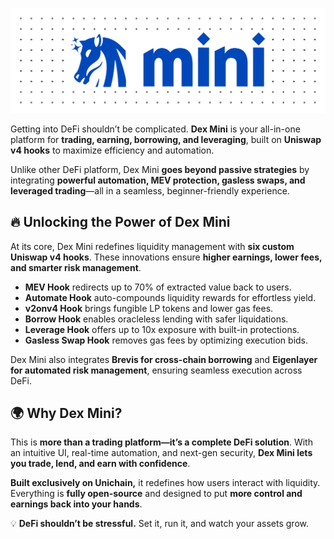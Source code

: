 ![Dex Mini Banner](Dex%20Mini%20Banner.png)

Getting into DeFi shouldn’t be complicated. **Dex Mini** is your all-in-one platform for **trading, earning, borrowing, and leveraging**, built on **Uniswap v4 hooks** to maximize efficiency and automation.  

Unlike other DeFi platform, Dex Mini **goes beyond passive strategies** by integrating **powerful automation, MEV protection, gasless swaps, and leveraged trading**—all in a seamless, beginner-friendly experience.  

## 🔥 Unlocking the Power of Dex Mini  

At its core, Dex Mini redefines liquidity management with **six custom Uniswap v4 hooks**. These innovations ensure **higher earnings, lower fees, and smarter risk management**.  

- **MEV Hook** redirects up to 70% of extracted value back to users.  
- **Automate Hook** auto-compounds liquidity rewards for effortless yield.  
- **v2onv4 Hook** brings fungible LP tokens and lower gas fees.  
- **Borrow Hook** enables oracleless lending with safer liquidations.  
- **Leverage Hook** offers up to 10x exposure with built-in protections.  
- **Gasless Swap Hook** removes gas fees by optimizing execution bids.  

Dex Mini also integrates **Brevis for cross-chain borrowing** and **Eigenlayer for automated risk management**, ensuring seamless execution across DeFi.  

## 🌍 Why Dex Mini?  

This is **more than a trading platform—it’s a complete DeFi solution**. With an intuitive UI, real-time automation, and next-gen security, **Dex Mini lets you trade, lend, and earn with confidence**.  

**Built exclusively on Unichain,** it redefines how users interact with liquidity. Everything is **fully open-source** and designed to put **more control and earnings back into your hands**.  

💡 **DeFi shouldn’t be stressful.** Set it, run it, and watch your assets grow.  
